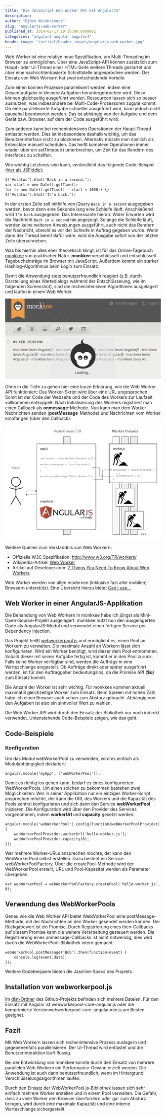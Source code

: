```yaml
---
title: "Die JavaScript Web Worker API mit AngularJS"
description:
author: "Björn Weinbrenner"
slug: "angularjs-web-worker"
published_at: 2014-02-17 10:30:00.000000Z
categories: "angular2 angular angular4"
header_image: "/artikel/header_images/angularjs-web-worker.jpg"
---
```


Web Worker ist eine relative neue Spezifikation, um Multi-Threading im Browser zu ermöglichen. Über eine JavaScript-API können zusätzlich zum Haupt- oder UI-Thread einer HTML-Seite weitere Threads gestartet und über eine nachrichtenbasierte Schnittstelle angesprochen werden. Der Einsatz von Web Workern hat zwei entscheidende Vorteile:

Zum einen können Prozesse parallelisiert werden, indem eine Gesamtaufgabe in kleinere Aufgaben heruntergebrochen wird. Diese können gleichzeitig ausgeführt werden. Ressourcen lassen sich so besser ausnutzen, was insbesondere bei Multi-Code-Prozessoren zugute kommt. Ob eine parallelisierte Aufgabe schneller ausgeführt wird, kann jedoch nicht pauschal beantwortet werden. Das ist abhängig von der Aufgabe und dem Gerät bzw. Browser, auf dem der Code ausgeführt wird.

Zum anderen kann bei rechenintensiven Operationen der Haupt-Thread entlastet werden. Dies ist insbesondere deshalb wichtig, um das Benutzerinterface nicht zu blockieren. Alternativ müsste man nämlich als Entwickler manuell schedulen. Das heißt komplexe Operationen immer wieder über ein setTimeout() unterbrechen, um Zeit für das Rendern des Interfaces zu schaffen.

Wie wichtig Letzteres sein kann, verdeutlicht das folgende Code-Beispiel ([hier als JSFiddle][1]):

    $('#status').html('Back in a second.');
    var start = new Date().getTime();
    for (; new Date().getTime() - start < 1000;) {}
    $('#status').html('I\'m back.');


In der ersten Zeile soll mithilfe von jQuery `Back in a second` ausgegeben werden, bevor dann eine Sekunde lang eine Schleife läuft. Anschließend wird `I'm back` ausgegeben. Das Interessante hieran: Wider Erwarten wird die Nachricht `Back in a second` nie angezeigt. Solange die Schleife läuft, werden keine weiteren Anweisungen ausgeführt, auch nicht das Rendern der Nachricht, obwohl es vor der Schleife in Auftrag gegeben wurde. Wenn dann der Thread bereit dafür wäre, wird die Ausgabe sofort von der letzten Zeile überschrieben.

Was bis hierhin alles eher theoretisch klingt, ist für das Online-Tagebuch [monkkee][2] von praktischer Natur. **monkkee** verschlüsselt und entschlüsselt Tagebucheinträge im Browser mit JavaScript. Außerdem kommt ein starker Hashing-Algorithmus beim Login zum Einsatz.

Damit die Anwendung stets benutzerfreundlich reagiert (z.B. durch Darstellung eines Wartedialogs während der Entschlüsselung, wie im folgenden Screenshot), sind die rechenintensiven Algorithmen ausgelagert und laufen in einem Web Worker.

![AngularJS Web Worker Monkkee][3]

Ohne in die Tiefe zu gehen hier eine kurze Erklärung, wie die Web Worker API funktioniert: Das Worker-Skript wird über eine URL angesprochen. Somit ist der Code der Webseite und der Code des Workers zur Laufzeit vollkommen entkoppelt. Nach Initialisierung des Workers registriert man einen Callback als **onmessage**-Methode. Nun kann man dem Worker Nachrichten senden (**postMessage**-Methode) und Nachrichten vom Worker empfangen (über den Callback).

![AngularJS Web Worker Communication][4]

Weitere Quellen zum Verständnis von Web Workern:

*   Offizielle W3C Spezifikation: <http://www.w3.org/TR/workers/>
*   Wikipedia-Artikel: [Web Worker][5]
*   Artikel auf Developer.com: [7 Things You Need To Know About Web Workers][6]

Web Worker werden von allen modernen (inklusive fast aller mobilen) Browsern unterstützt. Eine Übersicht hierzu bietet [Can I use...][7]

## Web Worker in einer AngularJS-Applikation

Die Behandlung von Web Workern in monkkee habe ich jüngst als Mini-Open-Source-Projekt ausgelagert. monkkee nutzt nun den ausgelagerten Code als AngularJS-Modul und verwendet einen fertigen Service per Dependency Injection.

Das Projekt heißt [webworkerpool.js][8] und ermöglicht es, einen Pool an Workern zu verwalten. Die maximale Anzahl an Workern lässt sich konfigurieren. Wird ein Worker benötigt, wird dieser dem Pool entnommen. Sobald dieser mit seiner Aufgabe fertig ist, kommt er in den Pool zurück. Falls keine Worker verfügbar sind, werden die Aufträge in eine Warteschlange eingestellt. Ob Aufträge direkt oder später ausgeführt werden, ist für den Auftraggeber bedeutungslos, da die Promise API (**$q**) zum Einsatz kommt.

Die Anzahl der Worker ist sehr wichtig. Für monkkee kommen aktuell maximal 8 gleichzeitige Worker zum Einsatz. Beim Spielen mit hohen Zahl habe ich einen Browser auch schon zum Absturz gebracht. Abhängig von den Aufgaben ist also ein sinnvoller Wert zu wählen.

Die Web Worker API wird durch den Einsatz der Bibliothek nur noch indirekt verwendet. Untenstehende Code-Beispiele zeigen, wie das geht.

## Code-Beispiele

### Konfiguration

Um das Modul webWorkerPool zu verwenden, wird es einfach als Modulabhängigkeit deklariert:

    angular.module('myApp', ['webWorkerPool']);


Damit es richtig los gehen kann, bedarf es eines konfigurierten WebWorkerPools. Um einen solchen zu bekommen bestehen zwei Möglichkeiten: Wer in seiner Applikation nur ein einziges Worker-Script ansprechen möchte, der kann die URL des Workers und die Kapazität des Pools zentral konfigurieren und sich dann den Service **webWorkerPool** injizieren. Die Konfiguration wird über den Provider des Services vorgenommen, indem **workerUrl** und **capacity** gesetzt werden.

    angular.module('webWorkerPool').config(function(webWorkerPoolProvider) {
        webWorkerPoolProvider.workerUrl('hello-worker.js');
        webWorkerPoolProvider.capacity(8);
    });


Wer mehrere Worker-URLs ansprechen möchte, der kann den WebWorkerPool selbst erstellen. Dazu besteht ein Service webWorkerPoolFactory. Über die createPool-Methode wird der WebWorkerPool erstellt, URL und Pool-Kapazität werden als Parameter übergeben.

    var webWorkerPool = webWorkerPoolFactory.createPool('hello-worker.js', 8);


## Verwendung des WebWorkerPools

Genau wie die Web Worker API bietet WebWorkerPool eine postMessage-Methode, mit der Nachrichten an den Worker gesendet werden können. Der Rückgabewert ist ein Promise. Durch Registrierung eines then-Callbacks auf diesem Promise kann die weitere Verarbeitung gesteuert werden. Die Registrierung eines onmessage-Callbacks ist nicht notwendig, dies wird durch die WebWorkerPool-Bibliothek intern gemacht.

    webWorkerPool.postMessage('Bob').then(function(event) {
        console.log(event.data);
    });


Weitere Codebeispiele bieten die Jasmine-Specs des Projekts.

## Installation von webworkerpool.js

Im [dist-Ordner][9] des Github-Projekts befinden sich mehrere Dateien. Für den Einsatz mit Angular ist webworkerpool-core-angular.js oder die komprimierte Versionwebworkerpool-core-angular.min.js am Besten geeignet.

## Fazit

Mit Web Workern lassen sich rechenintensive Prozess auslagern und gegebenenfalls parallelisieren. Der UI-Thread wird entlastet und die Benutzerinteraktion läuft flüssig.

Bei der Entwicklung von monkkee konnte durch den Einsatz von mehrere parallelen Web Workern ein Performance-Gewinn erzielt werden. Die Anwendung ist auch dann benutzerfreundlich, wenn im Hintergrund Verschlüsselungsalgorithmen laufen.

Durch den Einsatz der WebWorkerPool.js-Bibliothek lassen sich sehr einfach mehrere Worker erstellen und in einem Pool verwalten. Die Gefahr, dass zu viele Worker den Browser überfordern oder gar zum Absturz bringen, wird durch eine maximale Kapazität und eine interne Warteschlange sichergestellt.

 [1]: http://jsfiddle.net/bjoerne/zeLxM
 [2]: http://www.monkkee.com
 [3]: /artikel/angularjs-web-worker/angularjs-web-worker-monkkee.png
 [4]: /artikel/angularjs-web-worker/angularjs-web-worker-communication.png
 [5]: http://en.wikipedia.org/wiki/Web_worker
 [6]: http://www.developer.com/lang/jscript/7-things-you-need-to-know-about-web-workers.html
 [7]: http://caniuse.com/#feat=webworkers
 [8]: https://github.com/bjoerne2/webworkerpool.js
 [9]: https://github.com/bjoerne2/webworkerpool.js/tree/master/dist
